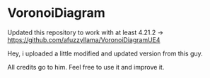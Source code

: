 # VoronoiDiagram
Updated this repository to work with at least 4.21.2 -> https://github.com/afuzzyllama/VoronoiDiagramUE4

Hey, i uploaded a little modified and updated version from this guy.

All credits go to him. Feel free to use it and improve it.
